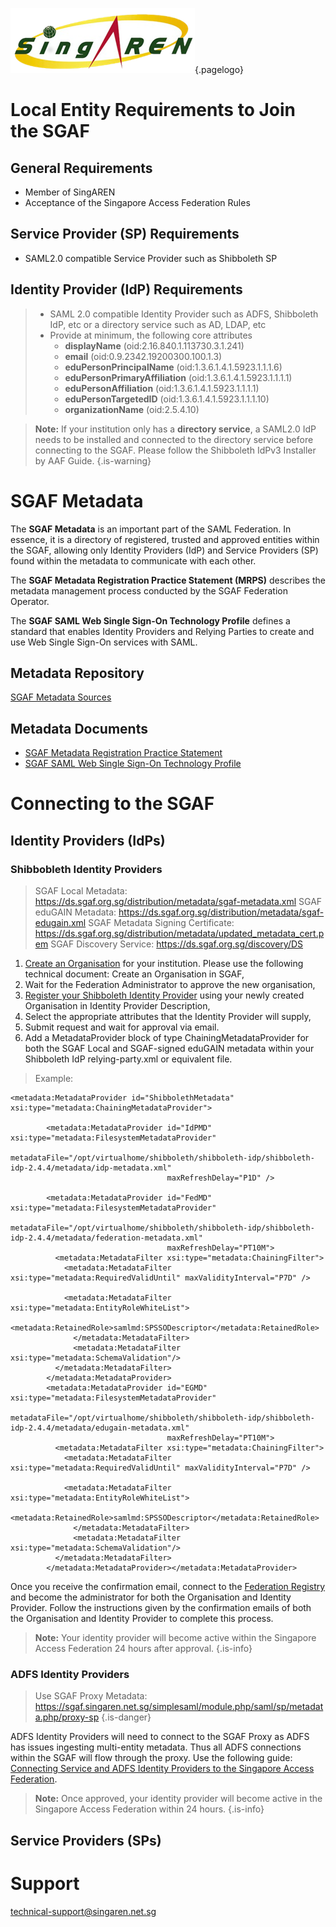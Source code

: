 <!-- TITLE: Singapore Access Federation (SGAF) -->
<!-- SUBTITLE: A SAML 2.0 Federated Identity Management System for Singapore's R&E community-->

![Singaren Logo Transparency Small](/uploads/images/singaren-logo-transparency-small.png "Singaren Logo Transparency Small"){.pagelogo}

# Local Entity Requirements to Join the SGAF
## General Requirements 
* Member of SingAREN
* Acceptance of the Singapore Access Federation Rules

## Service Provider (SP) Requirements
 * SAML2.0 compatible Service Provider such as Shibboleth SP

## Identity Provider (IdP) Requirements
>* SAML 2.0 compatible Identity Provider such as ADFS, Shibboleth IdP, etc or a directory service such as AD, LDAP, etc
>*  Provide at minimum, the following core attributes 
>    * **displayName** (oid:2.16.840.1.113730.3.1.241)
>    * **email** (oid:0.9.2342.19200300.100.1.3)
>    * **eduPersonPrincipalName** (oid:1.3.6.1.4.1.5923.1.1.1.6)
>    * **eduPersonPrimaryAffiliation** (oid:1.3.6.1.4.1.5923.1.1.1.1)
>    * **eduPersonAffiliation** (oid:1.3.6.1.4.1.5923.1.1.1.1)
>    * **eduPersonTargetedID** (oid:1.3.6.1.4.1.5923.1.1.1.10)
>    * **organizationName** (oid:2.5.4.10)

> **Note:** If your institution only has a **directory service**, a SAML2.0 IdP needs to be installed and connected to the directory service before connecting to the SGAF. Please follow the Shibboleth IdPv3 Installer by AAF Guide.
{.is-warning}


# SGAF Metadata

The **SGAF Metadata** is an important part of the SAML Federation. In essence, it is a directory of registered, trusted and approved entities within the SGAF, allowing only Identity Providers (IdP) and Service Providers (SP) found within the metadata to communicate with each other.

The **SGAF Metadata Registration Practice Statement (MRPS)** describes the metadata management process conducted by the SGAF Federation Operator. 

The **SGAF SAML Web Single Sign-On Technology Profile** defines a standard that enables Identity Providers and Relying Parties to create and use Web Single Sign-On services with SAML. 

## Metadata Repository
[SGAF Metadata Sources](https://ds.sgaf.org.sg/)

## Metadata Documents
* [SGAF Metadata Registration Practice Statement](https://www.singaren.net.sg/document/SGAF-MRPS.pdf)
* [SGAF SAML Web Single Sign-On Technology Profile](https://www.singaren.net.sg/document/SGAF-SAML-Web-SSO-Technology-Profile.pdf)


# Connecting to the SGAF
## Identity Providers (IdPs)
### Shibbobleth Identity Providers

> SGAF Local Metadata: https://ds.sgaf.org.sg/distribution/metadata/sgaf-metadata.xml
> SGAF eduGAIN Metadata: https://ds.sgaf.org.sg/distribution/metadata/sgaf-edugain.xml
> SGAF Metadata Signing Certificate: https://ds.sgaf.org.sg/distribution/metadata/updated_metadata_cert.pem
> SGAF Discovery Service: https://ds.sgaf.org.sg/discovery/DS 

1. [Create an Organisation](https://manager.sgaf.org.sg/federationregistry/registration/idp) for your institution. Please use the following technical document: Create an Organisation in SGAF,
2. Wait for the Federation Administrator to approve the new organisation,
3. [Register your Shibboleth Identity Provider](https://manager.sgaf.org.sg/federationregistry/registration/idp) using your newly created Organisation in Identity Provider Description,
4. Select the appropriate attributes that the Identity Provider will supply,
5. Submit request and wait for approval via email.
6. Add a MetadataProvider block of type ChainingMetadataProvider for both the SGAF Local and SGAF-signed eduGAIN metadata within your Shibboleth IdP relying-party.xml or equivalent file. 

> Example:

```
<metadata:MetadataProvider id="ShibbolethMetadata" xsi:type="metadata:ChainingMetadataProvider">

        <metadata:MetadataProvider id="IdPMD" xsi:type="metadata:FilesystemMetadataProvider"
                                   metadataFile="/opt/virtualhome/shibboleth/shibboleth-idp/shibboleth-idp-2.4.4/metadata/idp-metadata.xml"
                                   maxRefreshDelay="P1D" />

        <metadata:MetadataProvider id="FedMD" xsi:type="metadata:FilesystemMetadataProvider"
                                   metadataFile="/opt/virtualhome/shibboleth/shibboleth-idp/shibboleth-idp-2.4.4/metadata/federation-metadata.xml"
                                   maxRefreshDelay="PT10M">
          <metadata:MetadataFilter xsi:type="metadata:ChainingFilter">
            <metadata:MetadataFilter  xsi:type="metadata:RequiredValidUntil" maxValidityInterval="P7D" />

            <metadata:MetadataFilter xsi:type="metadata:EntityRoleWhiteList">
                <metadata:RetainedRole>samlmd:SPSSODescriptor</metadata:RetainedRole>
              </metadata:MetadataFilter>
              <metadata:MetadataFilter xsi:type="metadata:SchemaValidation"/>
          </metadata:MetadataFilter>
        </metadata:MetadataProvider>
        <metadata:MetadataProvider id="EGMD" xsi:type="metadata:FilesystemMetadataProvider"
                                   metadataFile="/opt/virtualhome/shibboleth/shibboleth-idp/shibboleth-idp-2.4.4/metadata/edugain-metadata.xml"
                                   maxRefreshDelay="PT10M">
          <metadata:MetadataFilter xsi:type="metadata:ChainingFilter">
            <metadata:MetadataFilter  xsi:type="metadata:RequiredValidUntil" maxValidityInterval="P7D" />

            <metadata:MetadataFilter xsi:type="metadata:EntityRoleWhiteList">
                <metadata:RetainedRole>samlmd:SPSSODescriptor</metadata:RetainedRole>
              </metadata:MetadataFilter>
              <metadata:MetadataFilter xsi:type="metadata:SchemaValidation"/>
          </metadata:MetadataFilter>
        </metadata:MetadataProvider></metadata:MetadataProvider>
```
	

Once you receive the confirmation email, connect to the [Federation Registry](https://manager.sgaf.org.sg/federationregistry/) and become the administrator for both the Organisation and Identity Provider.
Follow the instructions given by the confirmation emails of both the Organisation and Identity Provider to complete this process.

> **Note:** Your identity provider will become active within the Singapore Access Federation 24 hours after approval.
{.is-info}

### ADFS Identity Providers
> Use SGAF Proxy Metadata: https://sgaf.singaren.net.sg/simplesaml/module.php/saml/sp/metadata.php/proxy-sp
{.is-danger}

ADFS Identity Providers will need to connect to the SGAF Proxy as ADFS has issues ingesting multi-entity metadata. Thus all ADFS connections within the SGAF will flow through the proxy. 
Use the following guide: [Connecting Service and ADFS Identity Providers to the Singapore Access Federation](https://www.singaren.net.sg/document/Connecting%20Service%20and%20ADFS%20Identity%20Providers%20to%20the%20SingAREN%20Access%20Federation.pdf).

> **Note:** Once approved, your identity provider will become active in the Singapore Access Federation within 24 hours.
{.is-info}
## Service Providers (SPs)
# Support
technical-support@singaren.net.sg
